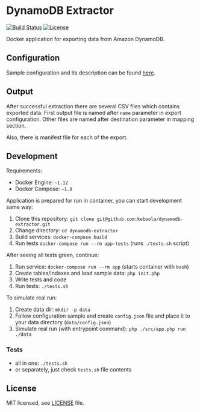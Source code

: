 # DynamoDB Extractor

[![Build Status](https://travis-ci.org/keboola/dynamodb-extractor.svg?branch=master)](https://travis-ci.org/keboola/dynamodb-extractor)
[![License](https://img.shields.io/badge/license-MIT-blue.svg)](https://github.com/keboola/dynamodb-extractor/blob/master/LICENSE.md)

Docker application for exporting data from Amazon DynamoDB.

## Configuration

Sample configuration and its description can be found [here](/CONFIG.md).

## Output

After successful extraction there are several CSV files which contains exported data. First output
file is named after `name` parameter in export configuration. Other files are named after destination
parameter in mapping section.

Also, there is manifest file for each of the export.

## Development

Requirements:

- Docker Engine: `~1.12`
- Docker Compose: `~1.8`

Application is prepared for run in container, you can start development same way:

1. Clone this repository: `git clone git@github.com:keboola/dynamodb-extractor.git`
2. Change directory: `cd dynamodb-extractor`
3. Build services: `docker-compose build`
4. Run tests `docker-compose run --rm app-tests` (runs `./tests.sh` script)

After seeing all tests green, continue:

1. Run service: `docker-compose run --rm app` (starts container with `bash`)
2. Create tables/indexes and load sample data: `php init.php`
3. Write tests and code
4. Run tests: `./tests.sh`

To simulate real run:

1. Create data dir: `mkdir -p data`
2. Follow configuration sample and create `config.json` file and place it to your data directory (`data/config.json`)
3. Simulate real run (with entrypoint command): `php ./src/app.php run ./data`

### Tests

- all in one: `./tests.sh`
- or separately, just check `tests.sh` file contents

## License

MIT licensed, see [LICENSE](./LICENSE) file.
